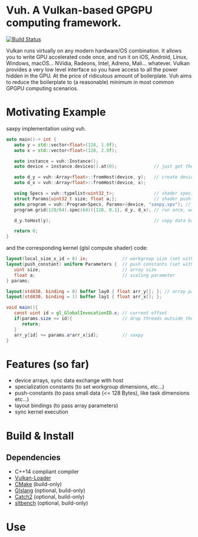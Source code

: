 # Vuh. A Vulkan-based GPGPU computing framework.
[![Build Status](https://travis-ci.org/Glavnokoman/vuh.svg?branch=master)](https://travis-ci.org/Glavnokoman/vuh)

Vulkan runs virtually on any modern hardware/OS combination.
It allows you to write GPU accelerated code once, and run it on iOS, Android, Linux, Windows, macOS...
NVidia, Radeons, Intel, Adreno, Mali... whatever.
Vulkan provides a very low level interface so you have access to all the power hidden in the GPU.
At the price of ridiculous amount of boilerplate.
Vuh aims to reduce the boilerplate to (a reasonable) minimum in most common GPGPU computing scenarios.

# Motivating Example
saxpy implementation using vuh.
```c++
auto main()-> int {
   auto y = std::vector<float>(128, 1.0f);
   auto x = std::vector<float>(128, 2.0f);

   auto instance = vuh::Instance();
   auto device = instance.devices().at(0);              // just get the first available device

   auto d_y = vuh::Array<float>::fromHost(device, y);   // create device arrays and copy data
   auto d_x = vuh::Array<float>::fromHost(device, x);

   using Specs = vuh::typelist<uint32_t>;               // shader specialization constants interface
   struct Params{uint32_t size; float a;};              // shader push-constants interface
   auto program = vuh::Program<Specs, Params>(device, "saxpy.spv"); // load spir-v shader code
   program.grid(128/64).spec(64)({128, 0.1}, d_y, d_x); // run once, wait for completion

   d_y.toHost(y);                                       // copy data back to host

   return 0;
}
```
and the corresponding kernel (glsl compute shader) code:
```glsl
layout(local_size_x_id = 0) in;             // workgroup size (set with .spec(64) on C++ side)
layout(push_constant) uniform Parameters {  // push constants (set with {128, 0.1} on C++ side)
   uint size;                               // array size
   float a;                                 // scaling parameter
} params;

layout(std430, binding = 0) buffer lay0 { float arr_y[]; }; // array parameters
layout(std430, binding = 1) buffer lay1 { float arr_x[]; };

void main(){
   const uint id = gl_GlobalInvocationID.x; // current offset
   if(params.size <= id){                   // drop threads outside the buffer
      return;
   }
   arr_y[id] += params.a*arr_x[id];         // saxpy
}
```

# Features (so far)
- device arrays, sync data exchange with host
- specialization constants (to set workgroup dimensions, etc...)
- push-constants (to pass small data (<= 128 Bytes), like task dimensions etc...)
- layout bindings (to pass array parameters)
- sync kernel execution

# Build & Install
## Dependencies
- C++14 compliant compiler
- [Vulkan-Loader](https://github.com/KhronosGroup/Vulkan-Loader)
- [CMake](https://cmake.org/download/) (build-only)
- [Glslang](https://github.com/KhronosGroup/glslang) (optional, build-only)
- [Catch2](https://github.com/catchorg/Catch2) (optional, build-only)
- [sltbench](https://github.com/ivafanas/sltbench) (optional, build-only)

# Use
